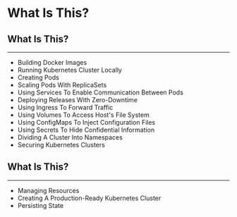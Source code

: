 # What Is This?


## What Is This?

---

* Building Docker Images <!-- .element: class="fragment" -->
* Running Kubernetes Cluster Locally <!-- .element: class="fragment" -->
* Creating Pods <!-- .element: class="fragment" -->
* Scaling Pods With ReplicaSets <!-- .element: class="fragment" -->
* Using Services To Enable Communication Between Pods <!-- .element: class="fragment" -->
* Deploying Releases With Zero-Downtime <!-- .element: class="fragment" -->
* Using Ingress To Forward Traffic <!-- .element: class="fragment" -->
* Using Volumes To Access Host's File System <!-- .element: class="fragment" -->
* Using ConfigMaps To Inject Configuration Files <!-- .element: class="fragment" -->
* Using Secrets To Hide Confidential Information <!-- .element: class="fragment" -->
* Dividing A Cluster Into Namespaces <!-- .element: class="fragment" -->
* Securing Kubernetes Clusters <!-- .element: class="fragment" -->


## What Is This?

---

* Managing Resources <!-- .element: class="fragment" -->
* Creating A Production-Ready Kubernetes Cluster <!-- .element: class="fragment" -->
* Persisting State <!-- .element: class="fragment" -->